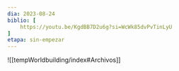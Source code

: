 ```yaml
---
dia: 2023-08-24
biblio: [
	https://youtu.be/KgdBB7D2u6g?si=WcWk85dvPvTinLyU
]
etapa: sin-empezar
---
```









![[tempWorldbuilding/index#Archivos]]